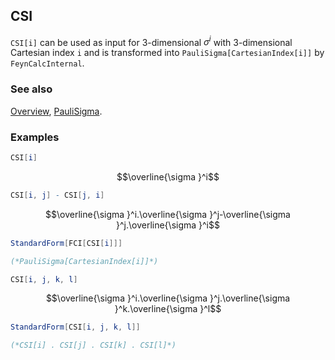 ## CSI

`CSI[i]` can be used as input for 3-dimensional $\sigma ^i$ with 3-dimensional Cartesian index `i` and is transformed into `PauliSigma[CartesianIndex[i]]` by `FeynCalcInternal`.

### See also

[Overview](Extra/FeynCalc.md), [PauliSigma](PauliSigma.md).

### Examples

```mathematica
CSI[i]
```

$$\overline{\sigma }^i$$

```mathematica
CSI[i, j] - CSI[j, i]
```

$$\overline{\sigma }^i.\overline{\sigma }^j-\overline{\sigma }^j.\overline{\sigma }^i$$

```mathematica
StandardForm[FCI[CSI[i]]]

(*PauliSigma[CartesianIndex[i]]*)
```

```mathematica
CSI[i, j, k, l]
```

$$\overline{\sigma }^i.\overline{\sigma }^j.\overline{\sigma }^k.\overline{\sigma }^l$$

```mathematica
StandardForm[CSI[i, j, k, l]]

(*CSI[i] . CSI[j] . CSI[k] . CSI[l]*)
```